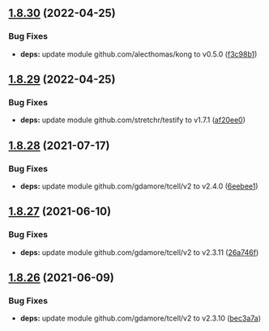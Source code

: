 ## [1.8.30](https://github.com/dds/aoc2019/compare/v1.8.29...v1.8.30) (2022-04-25)


### Bug Fixes

* **deps:** update module github.com/alecthomas/kong to v0.5.0 ([f3c98b1](https://github.com/dds/aoc2019/commit/f3c98b108e69d43d02c241e47de2edcc593654f8))



## [1.8.29](https://github.com/dds/aoc2019/compare/v1.8.28...v1.8.29) (2022-04-25)


### Bug Fixes

* **deps:** update module github.com/stretchr/testify to v1.7.1 ([af20ee0](https://github.com/dds/aoc2019/commit/af20ee0551cd008138096629f766246592930b57))



## [1.8.28](https://github.com/dds/aoc2019/compare/v1.8.27...v1.8.28) (2021-07-17)


### Bug Fixes

* **deps:** update module github.com/gdamore/tcell/v2 to v2.4.0 ([6eebee1](https://github.com/dds/aoc2019/commit/6eebee1dd3481181c5e3cc1a4275b6a2bf4dedb8))



## [1.8.27](https://github.com/dds/aoc2019/compare/v1.8.26...v1.8.27) (2021-06-10)


### Bug Fixes

* **deps:** update module github.com/gdamore/tcell/v2 to v2.3.11 ([26a746f](https://github.com/dds/aoc2019/commit/26a746fe004692712701aa9af2ffd7ed239598bf))



## [1.8.26](https://github.com/dds/aoc2019/compare/v1.8.25...v1.8.26) (2021-06-09)


### Bug Fixes

* **deps:** update module github.com/gdamore/tcell/v2 to v2.3.10 ([bec3a7a](https://github.com/dds/aoc2019/commit/bec3a7a1c134016f24d86619a638f50df6cb81f4))




